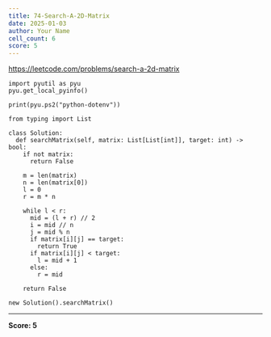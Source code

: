 ```yaml
---
title: 74-Search-A-2D-Matrix
date: 2025-01-03
author: Your Name
cell_count: 6
score: 5
---
```


https://leetcode.com/problems/search-a-2d-matrix


```
import pyutil as pyu
pyu.get_local_pyinfo()
```


```
print(pyu.ps2("python-dotenv"))
```


```
from typing import List
```


```
class Solution:
  def searchMatrix(self, matrix: List[List[int]], target: int) -> bool:
    if not matrix:
      return False

    m = len(matrix)
    n = len(matrix[0])
    l = 0
    r = m * n

    while l < r:
      mid = (l + r) // 2
      i = mid // n
      j = mid % n
      if matrix[i][j] == target:
        return True
      if matrix[i][j] < target:
        l = mid + 1
      else:
        r = mid

    return False
```


```
new Solution().searchMatrix()
```


---
**Score: 5**